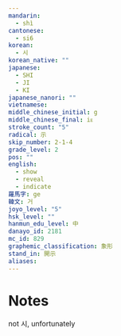 ```yaml
---
mandarin:
  - shì
cantonese:
  - si6
korean:
  - 시
korean_native: ""
japanese:
  - SHI
  - JI
  - KI
japanese_nanori: ""
vietnamese:
middle_chinese_initial: g
middle_chinese_final: iᴇ
stroke_count: "5"
radical: 示
skip_number: 2-1-4
grade_level: 2
pos: ""
english:
  - show
  - reveal
  - indicate
羅馬字: ge
韓文: 거
joyo_level: "5"
hsk_level: ""
hanmun_edu_level: 中
danayo_id: 2181
mc_id: 829
graphemic_classification: 象形
stand_in: 開示
aliases:
---
```


# Notes
not 시, unfortunately
